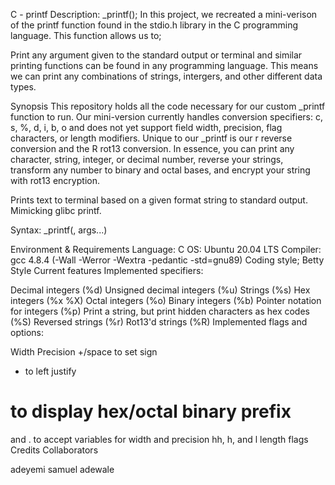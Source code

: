 C - printf
Description:
_printf(); In this project, we recreated a mini-verison of the printf function found in the stdio.h library in the C programming language. This function allows us to;

Print any argument given to the standard output or terminal and similar printing functions can be found in any programming language. This means we can print any combinations of strings, intergers, and other different data types.

Synopsis
This repository holds all the code necessary for our custom _printf function to run. Our mini-version currently handles conversion specifiers: c, s, %, d, i, b, o and does not yet support field width, precision, flag characters, or length modifiers. Unique to our _printf is our r reverse conversion and the R rot13 conversion. In essence, you can print any character, string, integer, or decimal number, reverse your strings, transform any number to binary and octal bases, and encrypt your string with rot13 encryption.

Prints text to terminal based on a given format string to standard output. Mimicking glibc printf.

Syntax: _printf(, args...)

Environment & Requirements
Language: C
OS: Ubuntu 20.04 LTS
Compiler: gcc 4.8.4 (-Wall -Werror -Wextra -pedantic -std=gnu89)
Coding style;
Betty Style
Current features
Implemented specifiers:

Decimal integers (%d)
Unsigned decimal integers (%u)
Strings (%s)
Hex integers (%x %X)
Octal integers (%o)
Binary integers (%b)
Pointer notation for integers (%p)
Print a string, but print hidden characters as hex codes (%S)
Reversed strings (%r)
Rot13'd strings (%R)
Implemented flags and options:

Width
Precision
+/space to set sign
- to left justify
# to display hex/octal binary prefix
and . to accept variables for width and precision
hh, h, and l length flags
Credits
Collaborators

adeyemi samuel adewale
